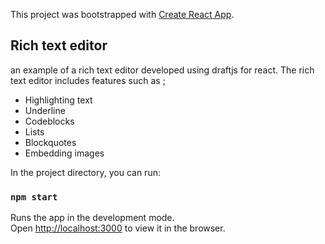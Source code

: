 This project was bootstrapped with [Create React App](https://github.com/facebook/create-react-app).

## Rich text editor

an example of a rich text editor developed using draftjs for react. The rich text editor includes features such as ;
  - Highlighting text
  - Underline
  - Codeblocks
  - Lists
  - Blockquotes
  - Embedding images

In the project directory, you can run:

### `npm start`

Runs the app in the development mode.<br>
Open [http://localhost:3000](http://localhost:3000) to view it in the browser.

